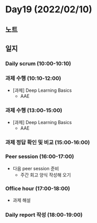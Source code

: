 # Day19 (2022/02/10)

## 노트

## 일지

### Daily scrum (10:00-10:10)

### 과제 수행 (10:10-12:00)

  * [과제] Deep Learning Basics
    * AAE

### 과제 수행 (13:00-15:00)

  * [과제] Deep Learning Basics
    * AAE

### 과제 정답 확인 및 비교 (15:00-16:00)

### Peer session (16:00-17:00)

  * 다음 peer session 준비
    * 주간 회고 양식 작성해 오기

### Office hour (17:00-18:00)

  * 과제 해설

### Daily report 작성 (18:00-19:00)
